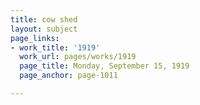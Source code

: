 ```yaml
---
title: cow shed
layout: subject
page_links:
- work_title: '1919'
  work_url: pages/works/1919
  page_title: Monday, September 15, 1919
  page_anchor: page-1011

---
```

